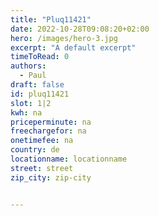 ```yaml
---
title: "Pluq11421"
date: 2022-10-28T09:08:20+02:00
hero: /images/hero-3.jpg
excerpt: "A default excerpt"
timeToRead: 0
authors:
  - Paul
draft: false
id: pluq11421
slot: 1|2
kwh: na
priceperminute: na
freechargefor: na
onetimefee: na
country: de
locationname: locationname
street: street
zip_city: zip-city


---
```

